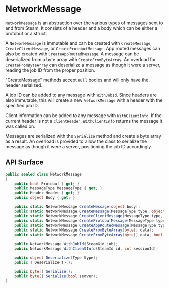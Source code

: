 # NetworkMessage

`NetworkMessage` is an abstraction over the various types of messages sent to and from Steam. It consists of a header and a body which can be either a protobuf or a struct.

A `NetworkMessage` is immutable and can be created with `CreateMessage`, `CreateClientMessage`, or `CreateProtobufMessage`. App routed messages can also be created with `CreateAppRoutedMessage`. A message can be deserialized from a byte array with `CreateFromByteArray`. An overload for `CreateFromByteArray` can deserialize a message as though it were a server, reading the job ID from the proper position.

"CreateMessage" methods accept `null` bodies and will only have the header serialized.

A job ID can be added to any message with `WithJobId`. Since headers are also immutable, this will create a new `NetworkMessage` with a header with the specified job ID.

Client information can be added to any message with `WithClientInfo`. If the current header is not a `ClientHeader`, `WithClientInfo` returns the message it was called on.

Messages are serialized with the `Serialize` method and create a byte array as a result. An overload is provided to allow the class to serialize the message as though it were a server, positioning the job ID accordingly.

## API Surface

```csharp
public sealed class NetworkMessage
{
    public bool Protobuf { get; }
    public MessageType MessageType { get; }
    public Header Header { get; }
    public object Body { get; }

    public static NetworkMessage CreateMessage(object body);
    public static NetworkMessage CreateMessage(MessageType type, object body);
    public static NetworkMessage CreateClientMessage(MessageType type, object body);
    public static NetworkMessage CreateProtobufMessage(MessageType type, object body);
    public static NetworkMessage CreateAppRoutedMessage(MessageType type, long appId, object body);
    public static NetworkMessage CreateFromByteArray(byte[] data);
    public static NetworkMessage CreateFromByteArray(byte[] data, bool server);

    public NetworkMessage WithJobId(SteamGid job);
    public NetworkMessage WithClientInfo(SteamId id, int sessionId);

    public object Deserialize(Type type);
    public T Deserialize<T>();

    public byte[] Serialize();
    public byte[] Serialize(bool server);
}
```